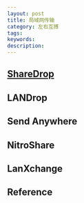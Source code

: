 ```yaml
---
layout: post
title: 局域网传输
category: 左右互搏
tags: 
keywords: 
description: 
---
```


## [ShareDrop](https://github.com/szimek/sharedrop)

## LANDrop

## Send Anywhere

## NitroShare

## LanXchange



## Reference

